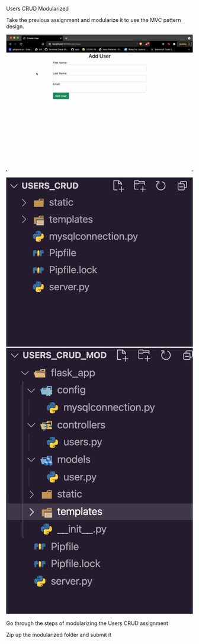 Users CRUD Modularized

Take the previous assignment and modularize it to use the MVC pattern design.

![](1631108056__users_crud.gif)

![](1619540296__Screen%20Shot%202021-04-27%20at%2011.16.12%20AM.png) ![](1619540567__Screen%20Shot%202021-04-27%20at%2011.22.32%20AM.png)





Go through the steps of modularizing the Users CRUD assignment

Zip up the modularized folder and submit it